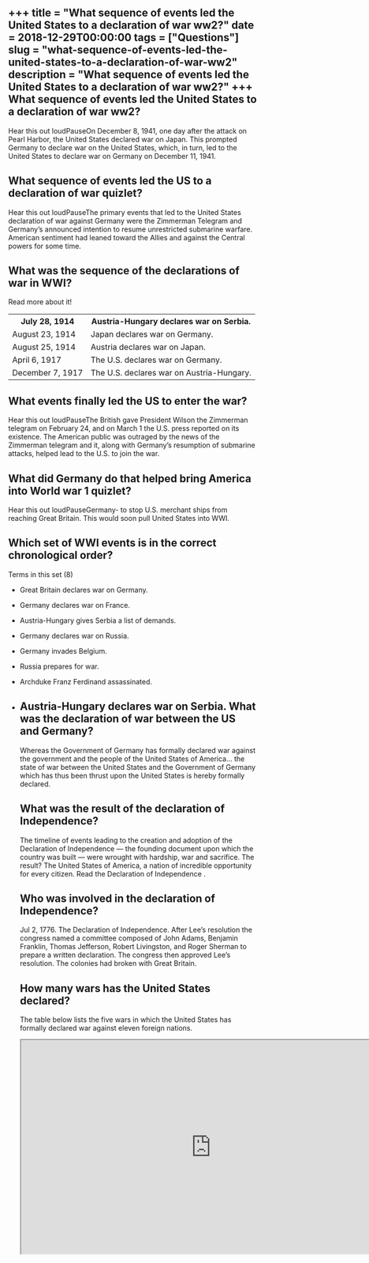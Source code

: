 +++
title = "What sequence of events led the United States to a declaration of war ww2?"
date = 2018-12-29T00:00:00
tags = ["Questions"]
slug = "what-sequence-of-events-led-the-united-states-to-a-declaration-of-war-ww2"
description = "What sequence of events led the United States to a declaration of war ww2?"
+++
What sequence of events led the United States to a declaration of war ww2?
--------------------------------------------------------------------------

Hear this out loudPauseOn December 8, 1941, one day after the attack on Pearl Harbor, the United States declared war on Japan. This prompted Germany to declare war on the United States, which, in turn, led to the United States to declare war on Germany on December 11, 1941.

What sequence of events led the US to a declaration of war quizlet?
-------------------------------------------------------------------

Hear this out loudPauseThe primary events that led to the United States declaration of war against Germany were the Zimmerman Telegram and Germany’s announced intention to resume unrestricted submarine warfare. American sentiment had leaned toward the Allies and against the Central powers for some time.

What was the sequence of the declarations of war in WWI?
--------------------------------------------------------

Read more about it!

<table><tr><th>July 28, 1914</th><th>Austria-Hungary declares war on Serbia.</th></tr><tr><td>August 23, 1914</td><td>Japan declares war on Germany.</td></tr><tr><td>August 25, 1914</td><td>Austria declares war on Japan.</td></tr><tr><td>April 6, 1917</td><td>The U.S. declares war on Germany.</td></tr><tr><td>December 7, 1917</td><td>The U.S. declares war on Austria-Hungary.</td></tr></table>

What events finally led the US to enter the war?
------------------------------------------------

Hear this out loudPauseThe British gave President Wilson the Zimmerman telegram on February 24, and on March 1 the U.S. press reported on its existence. The American public was outraged by the news of the Zimmerman telegram and it, along with Germany’s resumption of submarine attacks, helped lead to the U.S. to join the war.

What did Germany do that helped bring America into World war 1 quizlet?
-----------------------------------------------------------------------

Hear this out loudPauseGermany- to stop U.S. merchant ships from reaching Great Britain. This would soon pull United States into WWI.

Which set of WWI events is in the correct chronological order?
--------------------------------------------------------------

Terms in this set (8)

- Great Britain declares war on Germany.
- Germany declares war on France.
- Austria-Hungary gives Serbia a list of demands.
- Germany declares war on Russia.
- Germany invades Belgium.
- Russia prepares for war.
- Archduke Franz Ferdinand assassinated.
- Austria-Hungary declares war on Serbia. What was the declaration of war between the US and Germany?
    -----------------------------------------------------------
    
    Whereas the Government of Germany has formally declared war against the government and the people of the United States of America… the state of war between the United States and the Government of Germany which has thus been thrust upon the United States is hereby formally declared.
    
    What was the result of the declaration of Independence?
    -------------------------------------------------------
    
    The timeline of events leading to the creation and adoption of the Declaration of Independence — the founding document upon which the country was built — were wrought with hardship, war and sacrifice. The result? The United States of America, a nation of incredible opportunity for every citizen. Read the Declaration of Independence .
    
    Who was involved in the declaration of Independence?
    ----------------------------------------------------
    
    Jul 2, 1776. The Declaration of Independence. After Lee’s resolution the congress named a committee composed of John Adams, Benjamin Franklin, Thomas Jefferson, Robert Livingston, and Roger Sherman to prepare a written declaration. The congress then approved Lee’s resolution. The colonies had broken with Great Britain.
    
    How many wars has the United States declared?
    ---------------------------------------------
    
    The table below lists the five wars in which the United States has formally declared war against eleven foreign nations.
    
    <iframe allow="accelerometer; autoplay; clipboard-write; encrypted-media; gyroscope; picture-in-picture" allowfullscreen="" class="__youtube_prefs__  epyt-is-override  no-lazyload" data-no-lazy="1" data-origheight="433" data-origwidth="770" data-skipgform_ajax_framebjll="" height="433" id="_ytid_57676" loading="lazy" src="https://www.youtube.com/embed/NdRuU5ON-LU?enablejsapi=1&autoplay=0&cc_load_policy=0&cc_lang_pref=&iv_load_policy=1&loop=0&modestbranding=0&rel=1&fs=1&playsinline=0&autohide=2&theme=dark&color=red&controls=1&" title="YouTube player" width="770"></iframe>